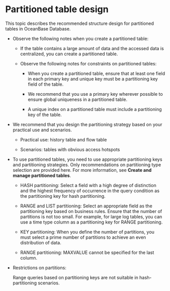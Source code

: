 # Partitioned table design

This topic describes the recommended structure design for partitioned tables in OceanBase Database.

* Observe the following notes when you create a partitioned table:

   * If the table contains a large amount of data and the accessed data is centralized, you can create a partitioned table.

   * Observe the following notes for constraints on partitioned tables:

      * When you create a partitioned table, ensure that at least one field in each primary key and unique key must be a partitioning key field of the table.

      * We recommend that you use a primary key wherever possible to ensure global uniqueness in a partitioned table.

      * A unique index on a partitioned table must include a partitioning key of the table.

* We recommend that you design the partitioning strategy based on your practical use and scenarios.

   * Practical use: history table and flow table

   * Scenarios: tables with obvious access hotspots

* To use partitioned tables, you need to use appropriate partitioning keys and partitioning strategies. Only recommendations on partitioning type selection are provided here. For more information, see **Create and manage partitioned tables**.

   * HASH partitioning: Select a field with a high degree of distinction and the highest frequency of occurrence in the query condition as the partitioning key for hash partitioning.

   * RANGE and LIST partitioning: Select an appropriate field as the partitioning key based on business rules. Ensure that the number of partitions is not too small. For example, for large log tables, you can use a time type column as a partitioning key for RANGE partitioning.

   * KEY partitioning: When you define the number of partitions, you must select a prime number of partitions to achieve an even distribution of data.

   * RANGE partitioning: MAXVALUE cannot be specified for the last column.

* Restrictions on partitions:

   Range queries based on partitioning keys are not suitable in hash-partitioning scenarios.
